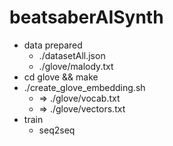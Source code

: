 # beatsaberAISynth
+ data prepared
	+ ./datasetAll.json
	+ ./glove/malody.txt
+ cd glove && make
+ ./create_glove_embedding.sh
	+ => ./glove/vocab.txt
	+ => ./glove/vectors.txt
+ train
	+ seq2seq